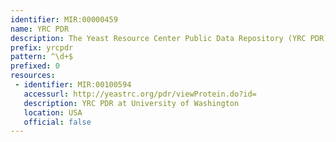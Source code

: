 ```yaml
---
identifier: MIR:00000459
name: YRC PDR
description: The Yeast Resource Center Public Data Repository (YRC PDR) serves as a single point of access for the experimental data produced from many collaborations typically studying Saccharomyces cerevisiae (baker's yeast). The experimental data include large amounts of mass spectrometry results from protein co-purification experiments, yeast two-hybrid interaction experiments, fluorescence microscopy images and protein structure predictions.
prefix: yrcpdr
pattern: ^\d+$
prefixed: 0
resources:
 - identifier: MIR:00100594
   accessurl: http://yeastrc.org/pdr/viewProtein.do?id=
   description: YRC PDR at University of Washington
   location: USA
   official: false
---
```

